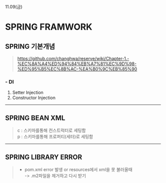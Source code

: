11.09(금)


SPRING FRAMWORK
=======

## **SPRING 기본개념**
>https://github.com/changhwa/reserve/wiki/Chapter-1.-%EC%8A%A4%ED%94%84%EB%A7%81%EC%9D%98-%ED%95%B5%EC%8B%AC-%EA%B0%9C%EB%85%90

### - **DI**
1. Setter Injection
2. Constructor Injection

-----
## **SPRING BEAN XML**
>c : 스키마를통해 컨스트럭터로 세팅함<br>
>p : 스키마를통해 프로퍼티(세터)로 세팅함

-----
## **SPRING LIBRARY ERROR**
>- pom.xml error 발생 or resources에서 xml을 못 불러올때
<br> -> .m2파일을 제거하고 다시 받기


